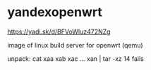 # yandexopenwrt


https://yadi.sk/d/BFVoWluz472NZg

image of linux build server for openwrt  (qemu)

unpack: cat xaa xab xac ... xan | tar -xz        14 fails
